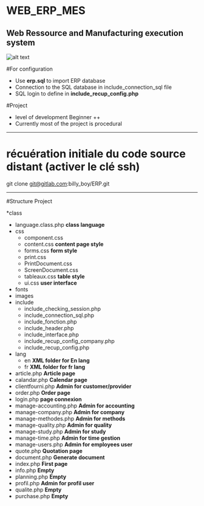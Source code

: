 # WEB_ERP_MES
## Web Ressource and Manufacturing execution system

![alt text](https://github.com/billyboy35/WEB_MES/blob/main/MES_VIEW_DEMO.PNG)

#For configuration
* Use __erp.sql__ to import ERP database  
* Connection to the SQL database in include_connection_sql file
* SQL login to define in __include_recup_config.php__

#Project
*  level of development  Beginner ++
* Currently most of the project is procedural

-----------------

# récuération initiale du code source distant (activer le clé ssh)
git clone git@gitlab.com:billy_boy/ERP.git

-----------------

#Structure Project

*class
  * language.class.php  __class language__
* css  
  * component.css
  * content.css  __content page style__
  * forms.css   __form style__
  * print.css
  * PrintDocument.css
  * ScreenDocument.css
  * tableaux.css  __table style__
  * ui.css  __user interface__
* fonts  
* images  
* include  
  * include_checking_session.php
  * include_connection_sql.php
  * include_fonction.php
  * include_header.php
  * include_interface.php
  * include_recup_config_company.php
  * include_recup_config.php
* lang
  * en  __XML folder for En lang__ 
  * fr __XML folder for fr lang__ 
* article.php  __Article page__ 
* calandar.php    __Calendar page__
* clientfourni.php   __Admin for customer/provider__
* order.php          __Order page__
* login.php         __page connexion__
* manage-accounting.php     __Admin for accounting__
* manage-company.php       __Admin for company__
* manage-methodes.php        __Admin for methods__
* manage-quality.php  __Admin for quality__
* manage-study.php        __Admin for study__
* manage-time.php       __Admin for time gestion__
* manage-users.php        __Admin for employees user__
* quote.php        __Quotation page__
* document.php         __Generate document__
* index.php         __First page__
* info.php       __Empty__
* planning.php        __Empty__
* profil.php       __Admin for profil user__
* qualite.php        __Empty__
* purchase.php         __Empty__

